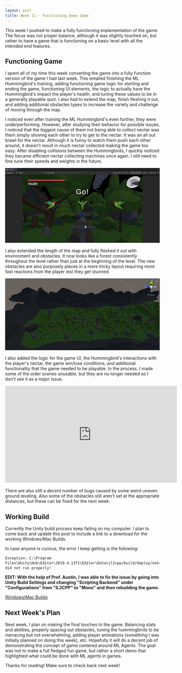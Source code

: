 ```yaml
---
layout: post
title: Week 11 - Functioning Demo Game
---
```


This week I pushed to make a fully functioning implementation of the game. The focus was not proper balance, although it was slightly touched on, but rather to have a game that is functioning on a basic level with all the intended end features.

## Functioning Game

I spent all of my time this week converting the game into a fully function version of the game I had last week. This entailed finishing the ML Hummingbird's training, adding functioning game logic for starting and ending the game, functioning UI elements, the logic to actually have the Hummingbird's impact the player's health, and tuning these values to be in a generally playable spot. I also had to extend the map, finish fleshing it out, and adding additional obstacles types to increase the variety and challenge of moving through the map.  

I noticed even after training the ML Hummingbird's even further, they were underperforming. However, after studying their behavior for possible issues, I noticed that the biggest cause of them not being able to collect nectar was them simply shoving each other to try to get to the nectar. It was an all out brawl for the nectar. Although it is funny to watch them push each other around, it doesn't result in much nectar collected making the game too easy. After disabling collisions between the Hummingbirds, I quickly noticed they became efficient nectar collecting machines once again. I still need to fine tune their speeds and weights in the future.

![New and Improved Hummmingbirds](/resources/new-hummingbirds.gif "New and Improved Hummmingbirds")

I also extended the length of the map and fully fleshed it out with environment and obstacles. It now looks like a forest consistently throughout the level rather than just at the beginning of the level. The new obstacles are also purposely places in a more tricky layout requiring more fast reactions from the player lest they get stunned. 

![New Updated Scene View](/resources/updated-scene.PNG "New Updated Scene View")

I also added the logic for the game UI, the Hummingbird's interactions with the player's nectar, the game win/lose conditions, and additional functionality that the game needed to be playable. In the process, I made some of the older scenes unusable, but they are no longer needed so I don't see it as a major issue. 

<iframe width="560" height="315" src="https://www.youtube.com/embed/VBUUhJCSDZ4" frameborder="0" allow="accelerometer; autoplay; clipboard-write; encrypted-media; gyroscope; picture-in-picture" allowfullscreen="allowfullscreen"> </iframe>

There are also still a decent number of bugs caused by some weird uneven ground leveling. Also some of the obstacles still aren't set at the appropriate distances, but these can be fixed for the next week. 

## Working Build

Currently the Unity build process keep failing on my computer. I plan to come back and update this post to include a link to a download for the working Windows/Mac Builds.

In case anyone is curious, the error I keep getting is the following:
``` 
Exception: C:\Program Files\Unity\Hub\Editor\2019.4.13f1\Editor\Data\il2cpp/build/deploy/net471/il2cpp.exe did not run properly!
```

**EDIT: With the help of Prof. Austin, I was able to fix the issue by going into Unity Build Settings and changing "Scripting Backend" under "Configurations" from "IL2CPP" to "Mono" and then rebuilding the game.**

[Windows/Mac Builds](/resources/Builds/Version_0.9/The-Flowers-Nightmare.zip)

## Next Week's Plan

Next week, I plan on making the final touches to the game. Balancing stats and abilities, properly spacing out obstacles, tuning the hummingbirds to be menacing but not overwhelming, adding player animations (something I was initially planned on doing this week), etc. Hopefully it will do a decent job of demonstrating the concept of game centered around ML Agents. The goal was not to make a full fledged fun game, but rather a short demo that highlighted what could be done with ML agents in games. 

Thanks for reading! Make sure to check back next week!
